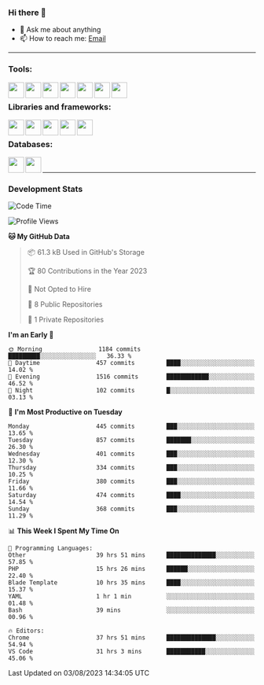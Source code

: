 ### Hi there 👋

- 💬 Ask me about anything
- 📫 How to reach me: [Email]

---

### Tools:
<img align='left' height="32" width="32" src="https://cdn.jsdelivr.net/npm/simple-icons@4.8.0/icons/phpstorm.svg" />
<img align='left' height="32" width="32" src="https://cdn.jsdelivr.net/npm/simple-icons@4.8.0/icons/webstorm.svg" />
<img align='left' height="32" width="32" src="https://cdn.jsdelivr.net/npm/simple-icons@4.8.0/icons/visualstudiocode.svg" />
<img align='left' height="32" width="32" src="https://cdn.jsdelivr.net/npm/simple-icons@4.8.0/icons/sublimetext.svg" />
<img align='left' height="32" width="32" src="https://cdn.jsdelivr.net/npm/simple-icons@4.8.0/icons/laragon.svg" />
<img align='left' height="32" width="32" src="https://cdn.jsdelivr.net/npm/simple-icons@4.8.0/icons/docker.svg" />
<img align='left' height="32" width="32" src="https://cdn.jsdelivr.net/npm/simple-icons@4.8.0/icons/amazonaws.svg" />
<br>

### Libraries and frameworks:
<img align='left' height="32" width="32" src="https://cdn.jsdelivr.net/npm/simple-icons@4.8.0/icons/laravel.svg" />
<img align='left' height="32" width="32" src="https://cdn.jsdelivr.net/npm/simple-icons@4.8.0/icons/vue-dot-js.svg" />
<img align='left' height="32" width="32" src="https://cdn.jsdelivr.net/npm/simple-icons@4.8.0/icons/jquery.svg" />
<img align='left' height="32" width="32" src="https://cdn.jsdelivr.net/npm/simple-icons@4.8.0/icons/sass.svg" />
<img align='left' height="32" width="32" src="https://cdn.jsdelivr.net/npm/simple-icons@4.8.0/icons/tailwindcss.svg" />
<br>

### Databases:
<img align='left' height="32" width="32" src="https://cdn.jsdelivr.net/npm/simple-icons@4.8.0/icons/mysql.svg" />
<img align='left' height="32" width="32" src="https://cdn.jsdelivr.net/npm/simple-icons@4.8.0/icons/microsoftsqlserver.svg" />
<br>

---
### Development Stats
<!--START_SECTION:waka-->
![Code Time](http://img.shields.io/badge/Code%20Time-2%2C157%20hrs%2047%20mins-blue)

![Profile Views](http://img.shields.io/badge/Profile%20Views-0-blue)

**🐱 My GitHub Data** 

> 📦 61.3 kB Used in GitHub's Storage 
 > 
> 🏆 80 Contributions in the Year 2023
 > 
> 🚫 Not Opted to Hire
 > 
> 📜 8 Public Repositories 
 > 
> 🔑 1 Private Repositories 
 > 
**I'm an Early 🐤** 

```text
🌞 Morning                1184 commits        █████████░░░░░░░░░░░░░░░░   36.33 % 
🌆 Daytime                457 commits         ████░░░░░░░░░░░░░░░░░░░░░   14.02 % 
🌃 Evening                1516 commits        ████████████░░░░░░░░░░░░░   46.52 % 
🌙 Night                  102 commits         █░░░░░░░░░░░░░░░░░░░░░░░░   03.13 % 
```
📅 **I'm Most Productive on Tuesday** 

```text
Monday                   445 commits         ███░░░░░░░░░░░░░░░░░░░░░░   13.65 % 
Tuesday                  857 commits         ███████░░░░░░░░░░░░░░░░░░   26.30 % 
Wednesday                401 commits         ███░░░░░░░░░░░░░░░░░░░░░░   12.30 % 
Thursday                 334 commits         ███░░░░░░░░░░░░░░░░░░░░░░   10.25 % 
Friday                   380 commits         ███░░░░░░░░░░░░░░░░░░░░░░   11.66 % 
Saturday                 474 commits         ████░░░░░░░░░░░░░░░░░░░░░   14.54 % 
Sunday                   368 commits         ███░░░░░░░░░░░░░░░░░░░░░░   11.29 % 
```


📊 **This Week I Spent My Time On** 

```text
💬 Programming Languages: 
Other                    39 hrs 51 mins      ██████████████░░░░░░░░░░░   57.85 % 
PHP                      15 hrs 26 mins      ██████░░░░░░░░░░░░░░░░░░░   22.40 % 
Blade Template           10 hrs 35 mins      ████░░░░░░░░░░░░░░░░░░░░░   15.37 % 
YAML                     1 hr 1 min          ░░░░░░░░░░░░░░░░░░░░░░░░░   01.48 % 
Bash                     39 mins             ░░░░░░░░░░░░░░░░░░░░░░░░░   00.96 % 

🔥 Editors: 
Chrome                   37 hrs 51 mins      ██████████████░░░░░░░░░░░   54.94 % 
VS Code                  31 hrs 3 mins       ███████████░░░░░░░░░░░░░░   45.06 % 
```


 Last Updated on 03/08/2023 14:34:05 UTC
<!--END_SECTION:waka-->

[huyviet]: https://huyviet.vn/
[EMAIl]: https://mail.google.com/mail/u/0/?fs=1&tf=cm&source=mailto&to=huynguyenviet0110@gmail.com
